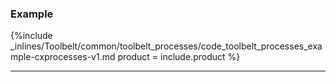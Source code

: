 


### Example

{%include _inlines/Toolbelt/common/toolbelt_processes/code_toolbelt_processes_example-cxprocesses-v1.md  product = include.product %}

* * *
